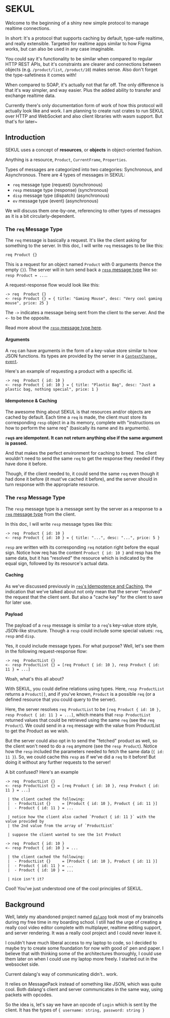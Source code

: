 # SEKUL

Welcome to the beginning of a shiny new simple protocol to manage realtime connections.

In short: It's a protocol that supports caching by default, type-safe realtime, and
really extensible. Targeted for realtime apps similar to how Figma works, but can
also be used in any case imaginable.

You could say it's functionality to be similar when compared to regular HTTP REST APIs,
but it's constraints are clearer and connections between objects (e.g. `/product/list`,
`/product/10`) makes sense. Also don't forget the type-safetiness it comes with!

When compared to SOAP, it's actually not that far off. The only difference is that it's
way simpler, and way easier. Plus the added ability to transfer and exchange realtime data.

Currently there's only documentation form of work of how this protocol will actually
look like and work. I am planning to create rust crates to run SEKUL over HTTP and
WebSocket and also client libraries with wasm support. But that's for later~

## Introduction

SEKUL uses a concept of **resources**, or **objects** in object-oriented fashion.

Anything is a resource, `Product`, `CurrentFrame`, `Properties`.

Types of messages are categorized into two categories: Synchronous, and Asynchronous.
There are 4 types of messages in SEKUL:

- `req` message type (request) (synchronous)
- `resp` message type (response) (synchronous)
- `disp` message type (dispatch) (asynchronous)
- `ev` message type (event) (asynchronous)

We will discuss them one-by-one, referencing to other types of messages as it is
a bit circularly-dependent.

### The `req` Message Type

The `req` message is basically a request. It's like the client asking for something
to the server. In this doc, I will write `req` messages to be like this:

```
req Product {}
```

This is a request for an object named `Product` with 0 arguments (hence the empty `{}`).
The server will in turn send back a [`resp` message type](#the-resp-message-type) like
so: `resp Product = ...`.

A request-response flow would look like this:

```
-> req  Product {}
<- resp Product {} = { title: "Gaming Mouse", desc: "Very cool gaming mouse", price: 25 }
```

The `->` indicates a message being sent from the client to the server. And the `<-`
to be the opposite.

Read more about the [`resp` message type here](#the-resp-message-type).

#### Arguments

A `req` can have arguments in the form of a key-value store similar to how JSON functions.
Its types are provided by the server in a [`ContextChange event`](#context-change-event).

Here's an example of requesting a product with a specific id.

```
-> req  Product { id: 10 }
<- resp Product { id: 10 } = { title: "Plastic Bag", desc: "Just a plastic bag, nothing special", price: 1 }
```

#### Idempotence & Caching

The awesome thing about SEKUL is that resources and/or objects are cached by default.
Each time a `req` is made, the client must store its corresponding `resp` object in a
its memory, complete with "instructions on how to perform the same req" (basically
its name and its arguments).

**`req`s are idempotent. It can not return anything else if the same argument is passed.**

And that makes the perfect environment for caching to breed. The client wouldn't need
to send the same `req` to get the response they needed if they have done it before.

Though, if the client needed to, it could send the same `req` even though it had done
it before (it must've cached it before), and the server should in turn response with
the appropriate resource.

### The `resp` Message Type

The `resp` message type is a message sent by the server as a response to a
[`req` message type](#the-req-message-type) from the client.

In this doc, I will write `resp` message types like this:

```
-> req  Product { id: 10 }
<- resp Product { id: 10 } = { title: "...", desc: "...", price: 5 }
```

`resp` are written with its corresponding `req` notation right before the equal sign.
Notice how req has the content `Product { id: 10 }` and resp has the same data, but
it has "resolved" the resource which is indicated by the equal sign, followed by its
resource's actual data.

#### Caching

As we've discussed previously in [`req`'s Idempotence and Caching](#idempotence-and-caching),
the indication that we've talked about not only mean that the server "resolved" the
request that the client sent. But also a "cache key" for the client to save for later
use.

#### Payload

The payload of a `resp` message is similar to a `req`'s key-value store style, JSON-like
structure. Though a `resp` could include some special values: `req`, `resp` and `disp`.

Yes, it could include message types. For what purpose? Well, let's see them in the following
request-response flow:

```
-> req  ProductList {}
<- resp ProductList {} = [req Product { id: 10 }, resp Product { id: 11 } = ...]
```

Woah, what's this all about?

With SEKUL, you could define relations using types. Here, `resp ProductList` returns a
`Product[]`, and if you've known, `Product` is a possible `req` (or a defined resource
that you could query to the server).

Here, the server resolves `req ProductList` to be
`[req Product { id: 10 }, resp Product { id: 11 } = ...]`, which means that
`resp ProductList` returned values that could be retrieved using the same `req` (see
the `req Product`). We could send in a `req` message with the value from ProductList
to get the Product as we wish.

But the server could also opt in to send the "fetched" product as well, so the client
won't need to do a `req` anymore (see the `resp Product`). Notice how the `resp`
included the parameters needed to fetch the same data (`{ id: 11 }`). So, we could
cache this `resp` as if we've did a `req` to it before! But doing it without any
further requests to the server!

A bit confused? Here's an example

```
-> req  ProductList {}
<- resp ProductList {} = [req Product { id: 10 }, resp Product { id: 11 } = ...]

 | the client cached the following:
 |  - ProductList {}     = [Product { id: 10 }, Product { id: 11 }]
 |  - Product { id: 11 } = ...

 | notice how the client also cached `Product { id: 11 }` with the value provided by
 | the 2nd value from the array of `ProductList`

 | suppose the client wanted to see the 1st Product

-> req  Product { id: 10 }
<- resp Product { id: 10 } = ...

 | the client cached the following:
 |  - ProductList {}     = [Product { id: 10 }, Product { id: 11 }]
 |  - Product { id: 11 } = ...
 |  - Product { id: 10 } = ...

 | nice isn't it?
```

Cool! You've just understood one of the cool principles of SEKUL.

## Background

Well, lately my abandoned project named [`dalang`](https://github.com/iyxan23/dalang)
took most of my braincells during my free time in my boarding school. I still had the
urge of creating a really cool video editor complete with multiplayer, realtime editing
support, and server rendering. It was a really cool project and I could never leave it.

I couldn't have much liberal access to my laptop to code, so I decided to maybe try to
create some foundation for now with good ol' pen and paper. I believe that with thinking
some of the architectures thoroughly, I could use them later on when I could use my laptop
more freely. I started out in the websocket side.

Current dalang's way of communicating didn't.. work.

It relies on MessagePack instead of something like JSON, which was quite cool. Both
dalang's client and server communicates in the same way, using packets with opcodes.

So the idea is, let's say we have an opcode of `Login` which is sent by the client.
It has the types of `{ username: string, password: string }`
